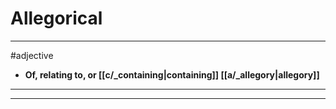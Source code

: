 # Allegorical
---
#adjective
- **Of, relating to, or [[c/_containing|containing]] [[a/_allegory|allegory]]**
---
---
